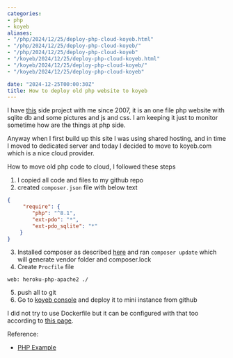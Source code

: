 ```yaml
---
categories:
- php
- koyeb
aliases:
- "/php/2024/12/25/deploy-php-cloud-koyeb.html"
- "/php/2024/12/25/deploy-php-cloud-koyeb/"
- "/php/2024/12/25/deploy-php-cloud-koyeb"
- "/koyeb/2024/12/25/deploy-php-cloud-koyeb.html"
- "/koyeb/2024/12/25/deploy-php-cloud-koyeb/"
- "/koyeb/2024/12/25/deploy-php-cloud-koyeb"

date: "2024-12-25T00:00:30Z"
title: How to deploy old php website to koyeb
---
```

I have [this](https://sifavi.com/) side project with me since 2007, it is an one file php website with sqlite db and some pictures and js and css. I am keeping it just to monitor sometime how are the things at php side.

Anyway when I first build up this site I was using shared hosting, and in time I moved to dedicated server and today I decided to move to koyeb.com which is a nice cloud provider.

How to move old php code to cloud, I followed these steps

1. I copied all code and files to my github repo
2. created `composer.json` file with below text
```json
{
	 "require": {
        "php": "^8.1",
        "ext-pdo": "*",
        "ext-pdo_sqlite": "*"
    }	
}
```
3. Installed composer as described [here](https://getcomposer.org/doc/00-intro.md#installation-linux-unix-macos) and ran `composer update` which will generate vendor folder and composer.lock
4. Create `Procfile` file
```shell
web: heroku-php-apache2 ./
```
5. push all to git
6. Go to [koyeb console](https://app.koyeb.com/) and deploy it to mini instance from github

I did not try to use Dockerfile but it can be configured with that too according to [this page](https://www.koyeb.com/docs/deploy/php#create-a-dockerfile-for-the-project-optional).

Reference:
- [PHP Example](https://github.com/koyeb/example-php)